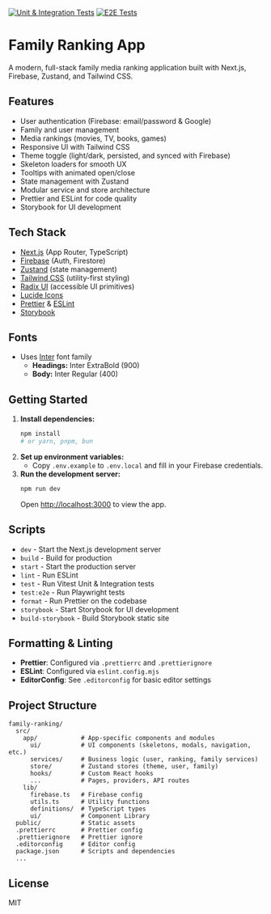 [![Unit & Integration Tests](https://github.com/joshharbaugh/family-ranking/actions/workflows/unit-tests.yml/badge.svg)](https://github.com/joshharbaugh/family-ranking/actions/workflows/unit-tests.yml) [![E2E Tests](https://github.com/joshharbaugh/family-ranking/actions/workflows/e2e-tests.yml/badge.svg)](https://github.com/joshharbaugh/family-ranking/actions/workflows/e2e-tests.yml)

# Family Ranking App

A modern, full-stack family media ranking application built with Next.js, Firebase, Zustand, and Tailwind CSS.

## Features

- User authentication (Firebase: email/password & Google)
- Family and user management
- Media rankings (movies, TV, books, games)
- Responsive UI with Tailwind CSS
- Theme toggle (light/dark, persisted, and synced with Firebase)
- Skeleton loaders for smooth UX
- Tooltips with animated open/close
- State management with Zustand
- Modular service and store architecture
- Prettier and ESLint for code quality
- Storybook for UI development

## Tech Stack

- [Next.js](https://nextjs.org/) (App Router, TypeScript)
- [Firebase](https://firebase.google.com/) (Auth, Firestore)
- [Zustand](https://zustand-demo.pmnd.rs/) (state management)
- [Tailwind CSS](https://tailwindcss.com/) (utility-first styling)
- [Radix UI](https://www.radix-ui.com/) (accessible UI primitives)
- [Lucide Icons](https://lucide.dev/)
- [Prettier](https://prettier.io/) & [ESLint](https://eslint.org/)
- [Storybook](https://storybook.js.org/)

## Fonts

- Uses [Inter](https://fonts.google.com/specimen/Inter) font family
  - **Headings:** Inter ExtraBold (900)
  - **Body:** Inter Regular (400)

## Getting Started

1. **Install dependencies:**
   ```bash
   npm install
   # or yarn, pnpm, bun
   ```
2. **Set up environment variables:**
   - Copy `.env.example` to `.env.local` and fill in your Firebase credentials.
3. **Run the development server:**
   ```bash
   npm run dev
   ```
   Open [http://localhost:3000](http://localhost:3000) to view the app.

## Scripts

- `dev` - Start the Next.js development server
- `build` - Build for production
- `start` - Start the production server
- `lint` - Run ESLint
- `test` - Run Vitest Unit & Integration tests
- `test:e2e` - Run Playwright tests
- `format` - Run Prettier on the codebase
- `storybook` - Start Storybook for UI development
- `build-storybook` - Build Storybook static site

## Formatting & Linting

- **Prettier**: Configured via `.prettierrc` and `.prettierignore`
- **ESLint**: Configured via `eslint.config.mjs`
- **EditorConfig**: See `.editorconfig` for basic editor settings

## Project Structure

```
family-ranking/
  src/
    app/            # App-specific components and modules
      ui/           # UI components (skeletons, modals, navigation, etc.)
      services/     # Business logic (user, ranking, family services)
      store/        # Zustand stores (theme, user, family)
      hooks/        # Custom React hooks
      ...           # Pages, providers, API routes
    lib/
      firebase.ts   # Firebase config
      utils.ts      # Utility functions
      definitions/  # TypeScript types
      ui/           # Component Library
  public/           # Static assets
  .prettierrc       # Prettier config
  .prettierignore   # Prettier ignore
  .editorconfig     # Editor config
  package.json      # Scripts and dependencies
  ...
```

## License

MIT
